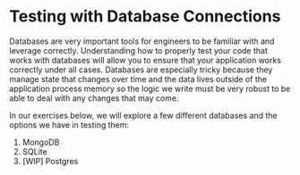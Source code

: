 # Testing with Database Connections

Databases are very important tools for engineers to be familiar with and leverage correctly. Understanding how to properly test your code that works with databases will allow you to ensure that your application works correctly under all cases. Databases are especially tricky because they manage state that changes over time and the data lives outside of the application process memory so the logic we write must be very robust to be able to deal with any changes that may come.

In our exercises below, we will explore a few different databases and the options we have in testing them:

1. MongoDB
2. SQLite
3. [WIP] Postgres
